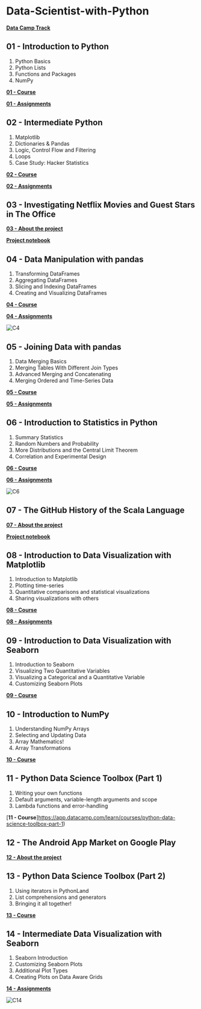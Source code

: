 # Data-Scientist-with-Python

[**Data Camp Track**](https://app.datacamp.com/learn/career-tracks/data-scientist-with-python)

## 01 - Introduction to Python
1. Python Basics
2. Python Lists
3. Functions and Packages
4. NumPy

[**01 - Course**](https://app.datacamp.com/learn/courses/intro-to-python-for-data-science)

[**01 - Assignments**](https://github.com/NouraAlgohary/Data-Scientist-with-Python/blob/main/01%20-%20Introduction%20to%20Python)

## 02 - Intermediate Python
1. Matplotlib
2. Dictionaries & Pandas
3. Logic, Control Flow and Filtering
4. Loops
5. Case Study: Hacker Statistics

[**02 - Course**](https://app.datacamp.com/learn/courses/intermediate-python)

[**02 - Assignments**](https://github.com/NouraAlgohary/Data-Scientist-with-Python/tree/main)


## 03 - Investigating Netflix Movies and Guest Stars in The Office 

[**03 - About the project**](https://app.datacamp.com/learn/projects/entertainment-data/guided/Python)

[**Project notebook**](https://app.datacamp.com/workspace/w/01f43590-0898-46b1-a48e-ea768c85c8cb/edit)

## 04 - Data Manipulation with pandas
1. Transforming DataFrames
2. Aggregating DataFrames
3. Slicing and Indexing DataFrames
4. Creating and Visualizing DataFrames

[**04 - Course**](https://app.datacamp.com/learn/courses/data-manipulation-with-pandas)

[**04 - Assignments**](https://github.com/NouraAlgohary/Data-Scientist-with-Python/blob/main/04%20-%20Data%20Manipulation%20with%20pandas)

![C4](https://user-images.githubusercontent.com/103903785/199074293-4c998866-59c6-4cc3-b7e1-e9e95356c045.png)


## 05 - Joining Data with pandas
1. Data Merging Basics
2. Merging Tables With Different Join Types
3. Advanced Merging and Concatenating
4. Merging Ordered and Time-Series Data

[**05 - Course**](https://app.datacamp.com/learn/courses/joining-data-with-pandas)

[**05 - Assignments**](https://github.com/NouraAlgohary/Data-Scientist-with-Python/tree/main/05%20-%20Joining%20Data%20with%20pandas)

## 06 - Introduction to Statistics in Python
1. Summary Statistics
2. Random Numbers and Probability
3. More Distributions and the Central Limit Theorem
4. Correlation and Experimental Design

[**06 - Course**](https://app.datacamp.com/learn/courses/introduction-to-statistics-in-python)

[**06 - Assignments**](https://github.com/NouraAlgohary/Data-Scientist-with-Python/tree/main/06%20-%20Introduction%20to%20Statistics%20in%20Python)

![C6](https://user-images.githubusercontent.com/103903785/199073580-1c27a723-9a4f-45a7-84e6-3612683d8dbf.png)


## 07 - The GitHub History of the Scala Language

[**07 - About the project**](https://app.datacamp.com/learn/projects/163)

[**Project notebook**](https://app.datacamp.com/workspace/w/7c527d97-1156-4947-9633-af2cb3d2bf34/edit)

## 08 - Introduction to Data Visualization with Matplotlib
1. Introduction to Matplotlib
2. Plotting time-series
3. Quantitative comparisons and statistical visualizations
4. Sharing visualizations with others

[**08 - Course**](https://app.datacamp.com/learn/courses/introduction-to-data-visualization-with-matplotlib)

[**08 - Assignments**](https://github.com/NouraAlgohary/Data-Scientist-with-Python/tree/main/08%20-%20Introduction%20to%20data%20visualization%20with%20Matplotlib)

## 09 - Introduction to Data Visualization with Seaborn
1. Introduction to Seaborn
2. Visualizing Two Quantitative Variables
3. Visualizing a Categorical and a Quantitative Variable
4. Customizing Seaborn Plots

[**09 - Course**](https://app.datacamp.com/learn/courses/introduction-to-data-visualization-with-seaborn)

## 10 - Introduction to NumPy
1. Understanding NumPy Arrays
2. Selecting and Updating Data
3. Array Mathematics!
4. Array Transformations

[**10 - Course**](https://app.datacamp.com/learn/courses/introduction-to-numpy)

## 11 - Python Data Science Toolbox (Part 1)
1. Writing your own functions
2. Default arguments, variable-length arguments and scope
3. Lambda functions and error-handling

[**11 - Course**]https://app.datacamp.com/learn/courses/python-data-science-toolbox-part-1)

## 12 - The Android App Market on Google Play

[**12 - About the project**](https://app.datacamp.com/learn/projects/android-app-market/guided/Python)

## 13 - Python Data Science Toolbox (Part 2)
1. Using iterators in PythonLand
2. List comprehensions and generators
3. Bringing it all together!

[**13 - Course**](https://app.datacamp.com/learn/courses/python-data-science-toolbox-part-2)

## 14 - Intermediate Data Visualization with Seaborn
1. Seaborn Introduction
2. Customizing Seaborn Plots
3. Additional Plot Types
4. Creating Plots on Data Aware Grids

[**14 - Assignments**](https://github.com/NouraAlgohary/Data-Scientist-with-Python/blob/main/14%20-%20Intermediate%20Data%20Visualization%20with%20Seaborn)

![C14](https://user-images.githubusercontent.com/103903785/199074660-dcd8968a-9640-45ee-bb57-7c4347355062.png)

